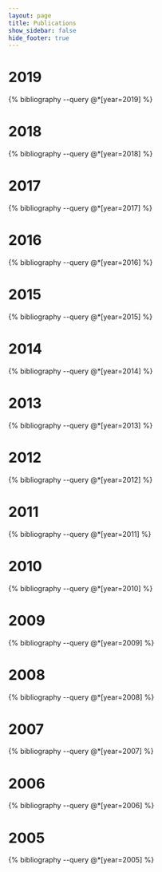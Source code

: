 ```yaml
---
layout: page
title: Publications
show_sidebar: false
hide_footer: true
---
```


<style>
.csl-block {
    font-size: 16px;
}
.csl-title, .csl-author, .csl-event, .csl-editor, .csl-venue {
    display: block;
    position: relative;
    font-size: 16px;
}

.csl-title b {
    font-weight: 600;
}

.csl-content {
    display: inline-block;
    vertical-align: top;
    padding-left: 20px;
}

.bibliography {
   list-style-type: none;
}
</style>

# 2019
{% bibliography --query @*[year=2019] %}

# 2018
{% bibliography --query @*[year=2018] %}

# 2017
{% bibliography --query @*[year=2017] %}

# 2016
{% bibliography --query @*[year=2016] %}

# 2015
{% bibliography --query @*[year=2015] %}

# 2014
{% bibliography --query @*[year=2014] %}

# 2013
{% bibliography --query @*[year=2013] %}

# 2012
{% bibliography --query @*[year=2012] %}

# 2011
{% bibliography --query @*[year=2011] %}

# 2010
{% bibliography --query @*[year=2010] %}

# 2009
{% bibliography --query @*[year=2009] %}

# 2008
{% bibliography --query @*[year=2008] %}

# 2007
{% bibliography --query @*[year=2007] %}

# 2006
{% bibliography --query @*[year=2006] %}

# 2005
{% bibliography --query @*[year=2005] %}
